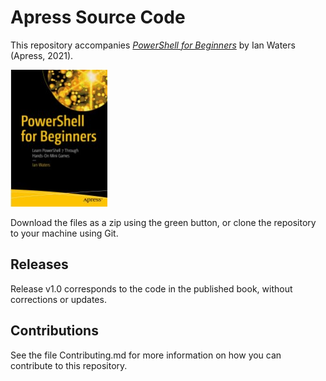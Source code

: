 # Apress Source Code

This repository accompanies [*PowerShell for Beginners*](https://link.springer.com/book/10.1007/978-1-4842-7064-6) by Ian Waters (Apress, 2021).

[comment]: #cover
![Cover image](978-1-4842-7063-9.jpg)

Download the files as a zip using the green button, or clone the repository to your machine using Git.

## Releases

Release v1.0 corresponds to the code in the published book, without corrections or updates.

## Contributions

See the file Contributing.md for more information on how you can contribute to this repository.